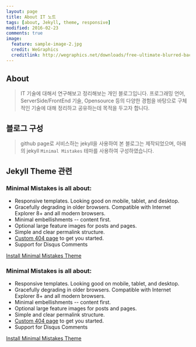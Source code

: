 ```yaml
---
layout: page
title: About IT 노트
tags: [about, Jekyll, theme, responsive]
modified: 2016-02-23
comments: true
image:
  feature: sample-image-2.jpg
  credit: WeGraphics
  creditlink: http://wegraphics.net/downloads/free-ultimate-blurred-background-pack/
---
```



## About
> IT 기술에 대해서 연구해보고 정리해보는 개인 블로그입니다.
프로그래밍 언어, ServerSide/FrontEnd 기술, Opensource 등의 다양한 경험을 바탕으로 구체적인 기술에 대해 정리하고 공유하는데 목적을 두고자 합니다.


## 블로그 구성
> github page로 서비스하는 jekyll을 사용하여 본 블로그는 제작되었으며,
아래의 jekyll `Minimal Mistakes` 테마를 사용하여 구성하였습니다.

## Jekyll Theme 관련

### Minimal Mistakes is all about:

* Responsive templates. Looking good on mobile, tablet, and desktop.
* Gracefully degrading in older browsers. Compatible with Internet Explorer 8+ and all modern browsers.
* Minimal embellishments -- content first.
* Optional large feature images for posts and pages.
* Simple and clear permalink structure.
* [Custom 404 page](http://mmistakes.github.io/minimal-mistakes/404.html) to get you started.
* Support for Disqus Comments

<a markdown="0" href="{{ site.url }}/theme-setup" class="btn">Install Minimal Mistakes Theme</a>

### Minimal Mistakes is all about:

* Responsive templates. Looking good on mobile, tablet, and desktop.
* Gracefully degrading in older browsers. Compatible with Internet Explorer 8+ and all modern browsers.
* Minimal embellishments -- content first.
* Optional large feature images for posts and pages.
* Simple and clear permalink structure.
* [Custom 404 page](http://mmistakes.github.io/minimal-mistakes/404.html) to get you started.
* Support for Disqus Comments

<a markdown="0" href="{{ site.url }}/theme-setup" class="btn">Install Minimal Mistakes Theme</a>
